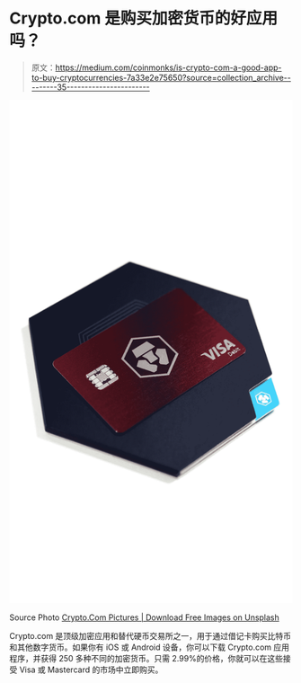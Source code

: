 # Crypto.com 是购买加密货币的好应用吗？

> 原文：<https://medium.com/coinmonks/is-crypto-com-a-good-app-to-buy-cryptocurrencies-7a33e2e75650?source=collection_archive---------35----------------------->

![](img/376dc2654b2f0a7d88b706b81c7fa24d.png)

Source Photo [Crypto.Com Pictures | Download Free Images on Unsplash](https://unsplash.com/s/photos/crypto.com)

Crypto.com 是顶级加密应用和替代硬币交易所之一，用于通过借记卡购买比特币和其他数字货币。如果你有 iOS 或 Android 设备，你可以下载 Crypto.com 应用程序，并获得 250 多种不同的加密货币。只需 2.99%的价格，你就可以在这些接受 Visa 或 Mastercard 的市场中立即购买。